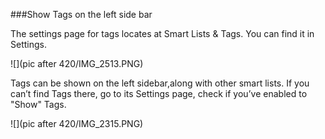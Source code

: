 ###Show Tags on the left side bar

The settings page for tags locates at Smart Lists & Tags. You can find it in Settings.

![](pic after 420/IMG_2513.PNG)

Tags can be shown on the left sidebar,along with other smart lists. If you can’t find Tags there, go to its Settings page, check if you’ve enabled to "Show" Tags.

![](pic after 420/IMG_2315.PNG)